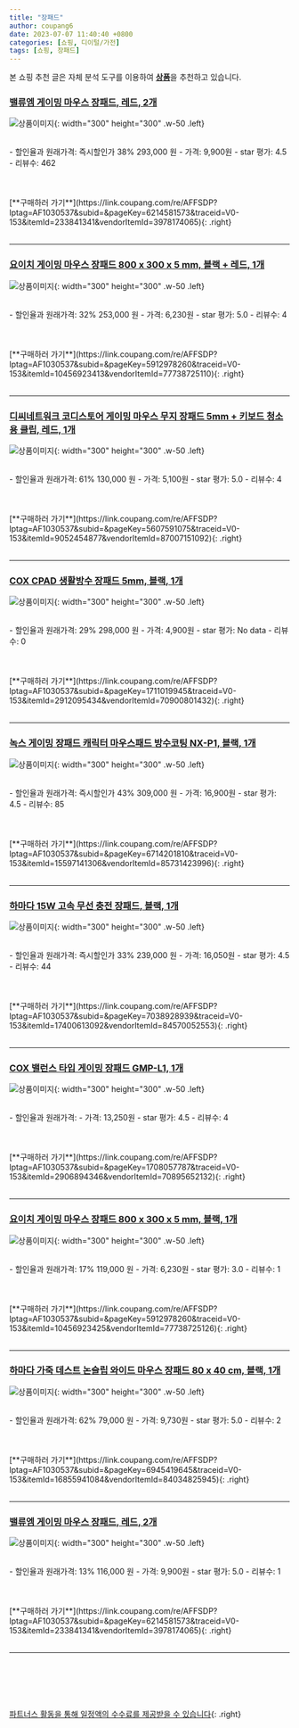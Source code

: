 ```yaml
---
title: "장패드"
author: coupang6
date: 2023-07-07 11:40:40 +0800
categories: [쇼핑, 디이털/가전]
tags: [쇼핑, 장패드]
---
```


본 쇼핑 추천 글은 자체 분석 도구를 이용하여 [**상품**](https://link.coupang.com/a/bao1ui)을 추천하고 있습니다.

### [밸류엠 게이밍 마우스 장패드, 레드, 2개](https://link.coupang.com/re/AFFSDP?lptag=AF1030537&subid=&pageKey=6214581573&traceid=V0-153&itemId=233841341&vendorItemId=3978174065)

![상품이미지](https://thumbnail9.coupangcdn.com/thumbnails/remote/230x230ex/image/retail/images/103682328870993-77271daa-68c8-4b81-b9f2-38869ab5621f.jpg){: width="300" height="300" .w-50 .left}


<br>
- 할인율과 원래가격: 즉시할인가 38%  293,000   원
- 가격: 9,900원
- star 평가: 4.5
- 리뷰수: 462
<br>
<br>
<br>
<br>
[**구매하러 가기**](https://link.coupang.com/re/AFFSDP?lptag=AF1030537&subid=&pageKey=6214581573&traceid=V0-153&itemId=233841341&vendorItemId=3978174065){: .right}
<br>
<br>

---

### [요이치 게이밍 마우스 장패드 800 x 300 x 5 mm, 블랙 + 레드, 1개](https://link.coupang.com/re/AFFSDP?lptag=AF1030537&subid=&pageKey=5912978260&traceid=V0-153&itemId=10456923413&vendorItemId=77738725110)

![상품이미지](https://thumbnail7.coupangcdn.com/thumbnails/remote/230x230ex/image/retail/images/4723861540309683-5690d535-b706-4d18-9177-8bb7fc86a0c8.jpg){: width="300" height="300" .w-50 .left}


<br>
- 할인율과 원래가격: 32%  253,000   원
- 가격: 6,230원
- star 평가: 5.0
- 리뷰수: 4
<br>
<br>
<br>
<br>
[**구매하러 가기**](https://link.coupang.com/re/AFFSDP?lptag=AF1030537&subid=&pageKey=5912978260&traceid=V0-153&itemId=10456923413&vendorItemId=77738725110){: .right}
<br>
<br>

---

### [디씨네트워크 코디스토어 게이밍 마우스 무지 장패드 5mm + 키보드 청소용 클립, 레드, 1개](https://link.coupang.com/re/AFFSDP?lptag=AF1030537&subid=&pageKey=5607591075&traceid=V0-153&itemId=9052454877&vendorItemId=87007151092)

![상품이미지](https://thumbnail7.coupangcdn.com/thumbnails/remote/230x230ex/image/vendor_inventory/1a0c/c8c889a8d0c36eb05086e3f03b27a4a5f19ac138b152c9837f88b440b012.jpg){: width="300" height="300" .w-50 .left}


<br>
- 할인율과 원래가격: 61%  130,000   원
- 가격: 5,100원
- star 평가: 5.0
- 리뷰수: 4
<br>
<br>
<br>
<br>
[**구매하러 가기**](https://link.coupang.com/re/AFFSDP?lptag=AF1030537&subid=&pageKey=5607591075&traceid=V0-153&itemId=9052454877&vendorItemId=87007151092){: .right}
<br>
<br>

---

### [COX CPAD 생활방수 장패드 5mm, 블랙, 1개](https://link.coupang.com/re/AFFSDP?lptag=AF1030537&subid=&pageKey=1711019945&traceid=V0-153&itemId=2912095434&vendorItemId=70900801432)

![상품이미지](https://thumbnail10.coupangcdn.com/thumbnails/remote/230x230ex/image/retail/images/2020/05/29/14/7/bd9db701-b64c-4d32-8e10-41d7a6ed1ab2.jpg){: width="300" height="300" .w-50 .left}


<br>
- 할인율과 원래가격: 29%  298,000   원
- 가격: 4,900원
- star 평가: No data
- 리뷰수: 0
<br>
<br>
<br>
<br>
[**구매하러 가기**](https://link.coupang.com/re/AFFSDP?lptag=AF1030537&subid=&pageKey=1711019945&traceid=V0-153&itemId=2912095434&vendorItemId=70900801432){: .right}
<br>
<br>

---

### [녹스 게이밍 장패드 캐릭터 마우스패드 방수코팅 NX-P1, 블랙, 1개](https://link.coupang.com/re/AFFSDP?lptag=AF1030537&subid=&pageKey=6714201810&traceid=V0-153&itemId=15597141306&vendorItemId=85731423996)

![상품이미지](https://thumbnail9.coupangcdn.com/thumbnails/remote/230x230ex/image/vendor_inventory/215e/bf84ff49c0f8fe996da14d715619e3046d2cbaf151f16c636000e2ca884a.png){: width="300" height="300" .w-50 .left}


<br>
- 할인율과 원래가격: 즉시할인가 43%  309,000   원
- 가격: 16,900원
- star 평가: 4.5
- 리뷰수: 85
<br>
<br>
<br>
<br>
[**구매하러 가기**](https://link.coupang.com/re/AFFSDP?lptag=AF1030537&subid=&pageKey=6714201810&traceid=V0-153&itemId=15597141306&vendorItemId=85731423996){: .right}
<br>
<br>

---

### [하마다 15W 고속 무선 충전 장패드, 블랙, 1개](https://link.coupang.com/re/AFFSDP?lptag=AF1030537&subid=&pageKey=7038928939&traceid=V0-153&itemId=17400613092&vendorItemId=84570052553)

![상품이미지](https://thumbnail7.coupangcdn.com/thumbnails/remote/230x230ex/image/vendor_inventory/1a07/3b69098bfe6e3c54f58a2e1f20b39cca0f35a94a2576bda9096999c88d22.jpg){: width="300" height="300" .w-50 .left}


<br>
- 할인율과 원래가격: 즉시할인가 33%  239,000   원
- 가격: 16,050원
- star 평가: 4.5
- 리뷰수: 44
<br>
<br>
<br>
<br>
[**구매하러 가기**](https://link.coupang.com/re/AFFSDP?lptag=AF1030537&subid=&pageKey=7038928939&traceid=V0-153&itemId=17400613092&vendorItemId=84570052553){: .right}
<br>
<br>

---

### [COX 밸런스 타입 게이밍 장패드 GMP-L1, 1개](https://link.coupang.com/re/AFFSDP?lptag=AF1030537&subid=&pageKey=1708057787&traceid=V0-153&itemId=2906894346&vendorItemId=70895652132)

![상품이미지](https://thumbnail9.coupangcdn.com/thumbnails/remote/230x230ex/image/retail/images/3819731349252655-80225336-1356-4bfe-a297-5541bf58665d.jpg){: width="300" height="300" .w-50 .left}


<br>
- 할인율과 원래가격: 
- 가격: 13,250원
- star 평가: 4.5
- 리뷰수: 4
<br>
<br>
<br>
<br>
[**구매하러 가기**](https://link.coupang.com/re/AFFSDP?lptag=AF1030537&subid=&pageKey=1708057787&traceid=V0-153&itemId=2906894346&vendorItemId=70895652132){: .right}
<br>
<br>

---

### [요이치 게이밍 마우스 장패드 800 x 300 x 5 mm, 블랙, 1개](https://link.coupang.com/re/AFFSDP?lptag=AF1030537&subid=&pageKey=5912978260&traceid=V0-153&itemId=10456923425&vendorItemId=77738725126)

![상품이미지](https://thumbnail10.coupangcdn.com/thumbnails/remote/230x230ex/image/retail/images/4723862089174332-3fb16f20-5757-4d87-be3a-dcd14b9c5fc9.jpg){: width="300" height="300" .w-50 .left}


<br>
- 할인율과 원래가격: 17%  119,000   원
- 가격: 6,230원
- star 평가: 3.0
- 리뷰수: 1
<br>
<br>
<br>
<br>
[**구매하러 가기**](https://link.coupang.com/re/AFFSDP?lptag=AF1030537&subid=&pageKey=5912978260&traceid=V0-153&itemId=10456923425&vendorItemId=77738725126){: .right}
<br>
<br>

---

### [하마다 가죽 데스트 논슬립 와이드 마우스 장패드 80 x 40 cm, 블랙, 1개](https://link.coupang.com/re/AFFSDP?lptag=AF1030537&subid=&pageKey=6945419645&traceid=V0-153&itemId=16855941084&vendorItemId=84034825945)

![상품이미지](https://thumbnail8.coupangcdn.com/thumbnails/remote/230x230ex/image/rs_quotation_api/3muperz2/5833c7c627504c2c9ad17d76460db7a2.jpg){: width="300" height="300" .w-50 .left}


<br>
- 할인율과 원래가격: 62%  79,000   원
- 가격: 9,730원
- star 평가: 5.0
- 리뷰수: 2
<br>
<br>
<br>
<br>
[**구매하러 가기**](https://link.coupang.com/re/AFFSDP?lptag=AF1030537&subid=&pageKey=6945419645&traceid=V0-153&itemId=16855941084&vendorItemId=84034825945){: .right}
<br>
<br>

---

### [밸류엠 게이밍 마우스 장패드, 레드, 2개](https://link.coupang.com/re/AFFSDP?lptag=AF1030537&subid=&pageKey=6214581573&traceid=V0-153&itemId=233841341&vendorItemId=3978174065)

![상품이미지](https://thumbnail9.coupangcdn.com/thumbnails/remote/230x230ex/image/retail/images/103682328870993-77271daa-68c8-4b81-b9f2-38869ab5621f.jpg){: width="300" height="300" .w-50 .left}


<br>
- 할인율과 원래가격: 13%  116,000   원
- 가격: 9,900원
- star 평가: 5.0
- 리뷰수: 1
<br>
<br>
<br>
<br>
[**구매하러 가기**](https://link.coupang.com/re/AFFSDP?lptag=AF1030537&subid=&pageKey=6214581573&traceid=V0-153&itemId=233841341&vendorItemId=3978174065){: .right}
<br>
<br>

---
<br><br><br><br><br> [파트너스 활동을 통해 일정액의 수수료를 제공받을 수 있습니다](https://link.coupang.com/a/bao1ui){: .right}